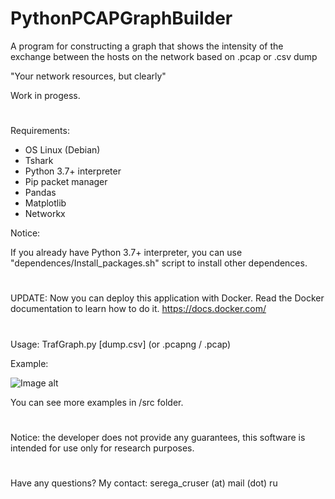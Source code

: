 # PythonPCAPGraphBuilder
A program for constructing a graph that shows the intensity of the exchange between the hosts on the network based on .pcap or .csv dump

"Your network resources, but clearly"

Work in progess.
#
Requirements:

- OS Linux (Debian)
- Tshark
- Python 3.7+ interpreter
- Pip packet manager 
- Pandas
- Matplotlib
- Networkx 

Notice: 

If you already have Python 3.7+ interpreter, you can use  "dependences/Install_packages.sh" script to install other dependences. 

#

UPDATE:
Now you can deploy this application with Docker. Read the Docker documentation to learn how to do it. https://docs.docker.com/

#
Usage: TrafGraph.py [dump.csv] (or .pcapng / .pcap)


Example:


![Image alt](https://github.com/SeregaDeveloper/PythonPCAPGraphBuilder/blob/master/src/graph.png)


You can see more examples in /src folder.
#
Notice: the developer does not provide any guarantees, this software is intended for use only for research purposes.
#
Have any questions? My contact: serega_cruser (at) mail (dot) ru
#
